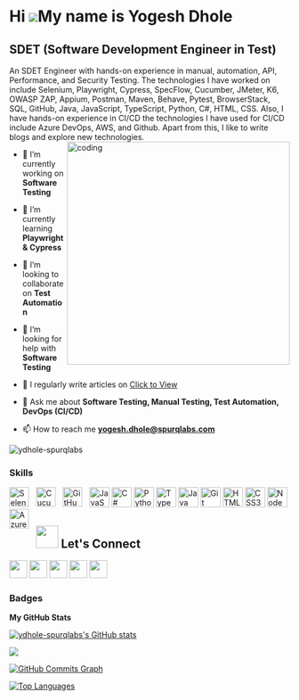 Hi ![](https://user-images.githubusercontent.com/18350557/176309783-0785949b-9127-417c-8b55-ab5a4333674e.gif)My name is Yogesh Dhole
====================================================================================================================================

SDET (Software Development Engineer in Test)
------------------------------------------

An SDET Engineer with hands-on experience in manual, automation, API, Performance, and Security Testing. The technologies I have worked on include Selenium, Playwright, Cypress, SpecFlow, Cucumber, JMeter, K6, OWASP ZAP, Appium, Postman, Maven, Behave, Pytest, BrowserStack, SQL, GitHub, Java, JavaScript, TypeScript, Python, C#, HTML, CSS. Also, I have hands-on experience in CI/CD the technologies I have used for CI/CD include Azure DevOps, AWS, and Github. Apart from this, I like to write blogs and explore new technologies.
<img align="right" alt="coding" width="400" src="https://user-images.githubusercontent.com/55389276/140866485-8fb1c876-9a8f-4d6a-98dc-08c4981eaf70.gif">
- 🔭 I’m currently working on **Software Testing**

- 🌱 I’m currently learning **Playwright & Cypress**

- 👯 I’m looking to collaborate on **Test Automation**

- 🤝 I’m looking for help with **Software Testing**

- 📝 I regularly write articles on [Click to View](https://testingsresourcehub.blogspot.com/)

- 💬 Ask me about **Software Testing, Manual Testing, Test Automation, DevOps (CI/CD)**

- 📫 How to reach me **yogesh.dhole@spurqlabs.com**

<p align="left"> <img src="https://komarev.com/ghpvc/?username=ydhole-spurqlabs&label=Profile%20views&color=0e75b6&style=flat" alt="ydhole-spurqlabs" /> </p>

### Skills


<p align="left">
<a href="https://developer.mozilla.org/en-US/docs/Web/JavaScript" target="_blank" rel="noreferrer"><img src="https://raw.githubusercontent.com/danielcranney/readme-generator/main/public/icons/skills/javascript-colored.svg" width="36" height="36" alt="JavaScript" /></a>
<a href="https://docs.microsoft.com/en-us/dotnet/csharp/" target="_blank" rel="noreferrer"><img src="https://raw.githubusercontent.com/danielcranney/readme-generator/main/public/icons/skills/csharp-colored.svg" width="36" height="36" alt="C#" /></a>
<a href="https://www.python.org/" target="_blank" rel="noreferrer"><img src="https://raw.githubusercontent.com/danielcranney/readme-generator/main/public/icons/skills/python-colored.svg" width="36" height="36" alt="Python" /></a>
<a href="https://www.typescriptlang.org/" target="_blank" rel="noreferrer"><img src="https://raw.githubusercontent.com/danielcranney/readme-generator/main/public/icons/skills/typescript-colored.svg" width="36" height="36" alt="TypeScript" /></a>
<a href="https://www.oracle.com/java/" target="_blank" rel="noreferrer"><img src="https://raw.githubusercontent.com/danielcranney/readme-generator/main/public/icons/skills/java-colored.svg" width="36" height="36" alt="Java" /></a>
<a href="https://git-scm.com/" target="_blank" rel="noreferrer"><img src="https://raw.githubusercontent.com/danielcranney/readme-generator/main/public/icons/skills/git-colored.svg" width="36" height="36" alt="Git" /></a>
<a href="https://developer.mozilla.org/en-US/docs/Glossary/HTML5" target="_blank" rel="noreferrer"><img src="https://raw.githubusercontent.com/danielcranney/readme-generator/main/public/icons/skills/html5-colored.svg" width="36" height="36" alt="HTML5" /></a>
<a href="https://www.w3.org/TR/CSS/#css" target="_blank" rel="noreferrer"><img src="https://raw.githubusercontent.com/danielcranney/readme-generator/main/public/icons/skills/css3-colored.svg" width="36" height="36" alt="CSS3" /></a>
<a href="https://nodejs.org/en/" target="_blank" rel="noreferrer"><img src="https://raw.githubusercontent.com/danielcranney/readme-generator/main/public/icons/skills/nodejs-colored.svg" width="36" height="36" alt="NodeJS" /></a>
<a href="https://devicon.dev/" target="_blank" rel="noreferrer"><img align="left" alt="Selenium" width="35px" style="padding-right:10px;" src="https://cdn.jsdelivr.net/gh/devicons/devicon/icons/selenium/selenium-original.svg" /></a>
<a href="https://devicon.dev/" target="_blank" rel="noreferrer"><img align="left" alt="Cucumber" width="35px" style="padding-right:10px;" src="https://cdn.jsdelivr.net/gh/devicons/devicon/icons/cucumber/cucumber-plain.svg" /></a>
<a href="https://devicon.dev/" target="_blank" rel="noreferrer"><img align="left" alt="GitHub" width="35px" style="padding-right:10px;" src="https://cdn.jsdelivr.net/gh/devicons/devicon/icons/github/github-original.svg" /></a>  
<a href="https://devicon.dev/" target="_blank" rel="noreferrer"><img align="left" alt="Azure" width="35px" style="padding-right:10px;" src="https://cdn.jsdelivr.net/gh/devicons/devicon/icons/azure/azure-original-wordmark.svg" /></a>  
</p>

## <img height="40" src="https://raw.githubusercontent.com/innng/innng/master/assets/kyubey.gif"/> Let's Connect
<p align="left"> <a href="https://www.github.com/ydhole-spurqlabs" target="_blank" rel="noreferrer"><img src="https://raw.githubusercontent.com/danielcranney/readme-generator/main/public/icons/socials/github.svg" width="32" height="32" /></a> <a href="http://www.instagram.com/testing_resource_hub/" target="_blank" rel="noreferrer"><img src="https://raw.githubusercontent.com/danielcranney/readme-generator/main/public/icons/socials/instagram.svg" width="32" height="32" /></a> <a href="https://www.linkedin.com/in/yogesh-dhole/" target="_blank" rel="noreferrer"><img src="https://raw.githubusercontent.com/danielcranney/readme-generator/main/public/icons/socials/linkedin.svg" width="32" height="32" /></a> <a href="http://www.medium.com/@yogi20011998" target="_blank" rel="noreferrer"><img src="https://raw.githubusercontent.com/danielcranney/readme-generator/main/public/icons/socials/medium.svg" width="32" height="32" /></a> <a href="https://testingsresourcehub.blogspot.com" target="_blank" rel="noreferrer"><img src="https://raw.githubusercontent.com/danielcranney/readme-generator/main/public/icons/socials/rss.svg" width="32" height="32" /></a></p>

### Badges

<b>My GitHub Stats</b>

<a href="http://www.github.com/ydhole-spurqlabs"><img src="https://github-readme-stats.vercel.app/api?username=ydhole-spurqlabs&show_icons=true&hide=stars,&count_private=true&title_color=facc15&text_color=ffffff&icon_color=10b981&bg_color=000000&hide_border=true&show_icons=true" alt="ydhole-spurqlabs's GitHub stats" /></a>

<a href="http://www.github.com/ydhole-spurqlabs"><img src="https://github-readme-streak-stats.herokuapp.com/?user=ydhole-spurqlabs&stroke=ffffff&background=000000&ring=facc15&fire=facc15&currStreakNum=ffffff&currStreakLabel=facc15&sideNums=ffffff&sideLabels=ffffff&dates=ffffff&hide_border=true" /></a>

<a href="http://www.github.com/ydhole-spurqlabs"><img src="https://github-readme-activity-graph.cyclic.app/graph?username=ydhole-spurqlabs&bg_color=000000&color=ffffff&line=10b981&point=ffffff&area_color=000000&area=true&hide_border=true&custom_title=GitHub%20Commits%20Graph" alt="GitHub Commits Graph" /></a>

<a href="https://github.com/ydhole-spurqlabs" align="left"><img src="https://github-readme-stats.vercel.app/api/top-langs/?username=ydhole-spurqlabs&langs_count=10&title_color=facc15&text_color=ffffff&icon_color=10b981&bg_color=000000&hide_border=true&locale=en&custom_title=Top%20%Languages" alt="Top Languages" /></a>
